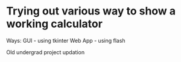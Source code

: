 # Trying out various way to show a working calculator
Ways:
GUI - using tkinter
Web App - using flash

Old undergrad project updation
